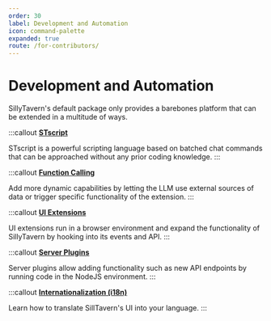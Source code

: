 ```yaml
---
order: 30
label: Development and Automation
icon: command-palette
expanded: true
route: /for-contributors/
---
```


# Development and Automation

SillyTavern's default package only provides a barebones platform that can be extended in a multitude of ways.

:::callout
**[STscript](st-script)**

STscript is a powerful scripting language based on batched chat commands that can be approached without any prior coding knowledge.
:::

:::callout
**[Function Calling](Function-Calling)**

Add more dynamic capabilities by letting the LLM use external sources of data or trigger specific functionality of the extension.
:::

:::callout
**[UI Extensions](Writing-Extensions)**

UI extensions run in a browser environment and expand the functionality of SillyTavern by hooking into its events and API.
:::

:::callout
**[Server Plugins](Server-Plugins)**

Server plugins allow adding functionality such as new API endpoints by running code in the NodeJS environment.
:::

:::callout
**[Internationalization (i18n)](i18n)**

Learn how to translate SillTavern's UI into your language.
:::

